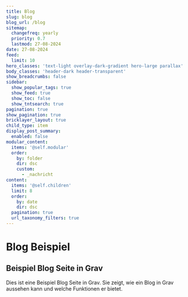 ```yaml
---
title: Blog
slug: blog
blog_url: /blog
sitemap:
  changefreq: yearly
  priority: 0.7
  lastmod: 27-08-2024
date: 27-08-2024
feed:
  limit: 10
hero_classes: 'text-light overlay-dark-gradient hero-large parallax'
body_classes: 'header-dark header-transparent'
show_breadcrumbs: false
sidebar:
  show_popular_tags: true
  show_feed: true
  show_toc: false
  show_tntsearch: true
pagination: true
show_pagination: true
bricklayer_layout: true
child_type: item
display_post_summary:
  enabled: false
modular_content:
  items: '@self.modular'
  order:
    by: folder
    dir: dsc
    custom:
      - _nachricht
content:
  items: '@self.children'
  limit: 8
  order:
    by: date
    dir: dsc
  pagination: true
  url_taxonomy_filters: true
---
```


# Blog Beispiel
## Beispiel Blog Seite in Grav

Dies ist eine Beispiel Blog Seite in Grav. Sie zeigt, wie ein Blog in Grav aussehen kann und welche Funktionen er bietet.

